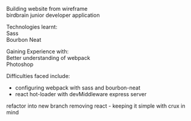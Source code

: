 Building website from wireframe  
birdbrain junior developer application  
  
Technologies learnt:  
Sass  
Bourbon Neat  

Gaining Experience with:  
Better understanding of webpack  
Photoshop  

Difficulties faced include:  
 - configuring webpack with sass and bourbon-neat  
 - react hot-loader with devMiddleware express server

  
refactor into new branch removing react - keeping it simple with crux in mind  
  
   
     
